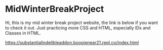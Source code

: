 # MidWinterBreakProject

Hi, this is my mid winter break project website, the link is below if you want to check it out. 
Just practicing more CSS and HTML, especially IDs and Classes in HTML.

https://substantialindelibleaddon.boopienear21.repl.co/index.html
